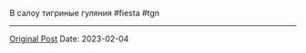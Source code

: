 В салоу тигриные гуляния #fiesta #tgn

---
[Original Post](https://t.me/lev2tarragona/934)
Date: 2023-02-04
